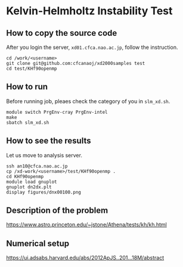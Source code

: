 # Kelvin-Helmholtz Instability Test

## How to copy the source code
After you login the server, `xd01.cfca.nao.ac.jp`, follow the instruction.

    cd /work/<username>
    git clone git@github.com:cfcanaoj/xd2000samples test
    cd test/KHf90openmp
    

## How to run
Before running job, pleaes check the category of you in `slm_xd.sh`.

	module switch PrgEnv-cray PrgEnv-intel
	make
	sbatch slm_xd.sh

## How to see the results
Let us move to analysis server.

    ssh an10@cfca.nao.ac.jp
    cp /xd-work/<username>/test/KHf90openmp .
    cd KHf90openmp
    module load gnuplot
    gnuplot dn2dx.plt
    display figures/dnx00100.png

## Description of the problem

https://www.astro.princeton.edu/~jstone/Athena/tests/kh/kh.html

## Numerical setup

https://ui.adsabs.harvard.edu/abs/2012ApJS..201...18M/abstract
